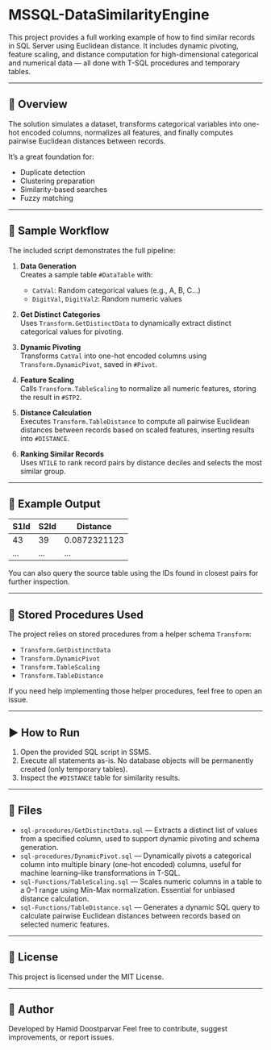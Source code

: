 # MSSQL-DataSimilarityEngine

This project provides a full working example of how to find similar records in SQL Server using Euclidean distance. It includes dynamic pivoting, feature scaling, and distance computation for high-dimensional categorical and numerical data — all done with T-SQL procedures and temporary tables.

---

## 📌 Overview

The solution simulates a dataset, transforms categorical variables into one-hot encoded columns, normalizes all features, and finally computes pairwise Euclidean distances between records.

It’s a great foundation for:
- Duplicate detection
- Clustering preparation
- Similarity-based searches
- Fuzzy matching

---

## 🧪 Sample Workflow

The included script demonstrates the full pipeline:

1. **Data Generation**  
   Creates a sample table `#DataTable` with:
   - `CatVal`: Random categorical values (e.g., A, B, C…)
   - `DigitVal`, `DigitVal2`: Random numeric values

2. **Get Distinct Categories**  
   Uses `Transform.GetDistinctData` to dynamically extract distinct categorical values for pivoting.

3. **Dynamic Pivoting**  
   Transforms `CatVal` into one-hot encoded columns using `Transform.DynamicPivot`, saved in `#Pivot`.

4. **Feature Scaling**  
   Calls `Transform.TableScaling` to normalize all numeric features, storing the result in `#STP2`.

5. **Distance Calculation**  
   Executes `Transform.TableDistance` to compute all pairwise Euclidean distances between records based on scaled features, inserting results into `#DISTANCE`.

6. **Ranking Similar Records**  
   Uses `NTILE` to rank record pairs by distance deciles and selects the most similar group.

---

## 📄 Example Output

| S1Id | S2Id | Distance     |
|------|------|--------------|
| 43   | 39   | 0.0872321123 |
| ...  | ...  | ...          |

You can also query the source table using the IDs found in closest pairs for further inspection.

---

## 🔧 Stored Procedures Used

The project relies on stored procedures from a helper schema `Transform`:

- `Transform.GetDistinctData`
- `Transform.DynamicPivot`
- `Transform.TableScaling`
- `Transform.TableDistance`

If you need help implementing those helper procedures, feel free to open an issue.

---

## ▶️ How to Run

1. Open the provided SQL script in SSMS.
2. Execute all statements as-is. No database objects will be permanently created (only temporary tables).
3. Inspect the `#DISTANCE` table for similarity results.

---

## 📂 Files

- `sql-procedures/GetDistinctData.sql` — Extracts a distinct list of values from a specified column, used to support dynamic pivoting and schema generation.
- `sql-procedures/DynamicPivot.sql` — Dynamically pivots a categorical column into multiple binary (one-hot encoded) columns, useful for machine learning–like transformations in T-SQL.
- `sql-Functions/TableScaling.sql` — Scales numeric columns in a table to a 0–1 range using Min-Max normalization. Essential for unbiased distance calculation.
- `sql-Functions/TableDistance.sql` — Generates a dynamic SQL query to calculate pairwise Euclidean distances between records based on selected numeric features.

---

## 📜 License

This project is licensed under the MIT License.

---

## 👤 Author

Developed by Hamid Doostparvar
Feel free to contribute, suggest improvements, or report issues.
